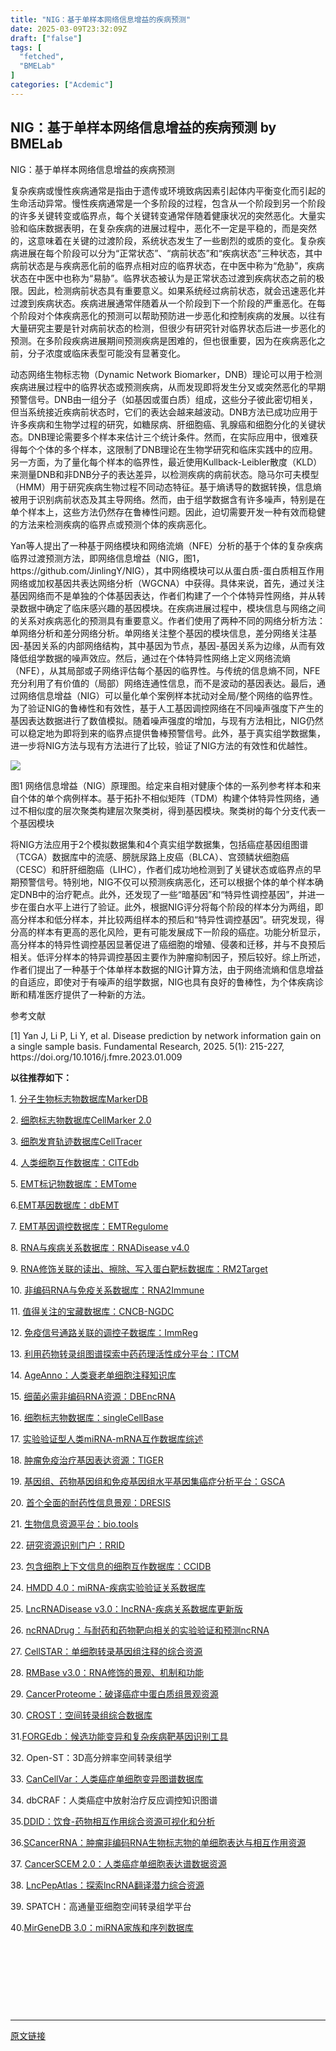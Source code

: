 ```yaml
---
title: "NIG：基于单样本网络信息增益的疾病预测"
date: 2025-03-09T23:32:09Z
draft: ["false"]
tags: [
  "fetched",
  "BMELab"
]
categories: ["Acdemic"]
---
```

NIG：基于单样本网络信息增益的疾病预测 by BMELab
------
<div><p><span><span leaf="">NIG：基于单样本网络信息增益的疾病预测</span></span></p><p><span><span leaf="">复杂疾病或慢性疾病通常是指由于遗传或环境致病因素引起体内平衡变化而引起的生命活动异常。慢性疾病通常是一个多阶段的过程，包含从一个阶段到另一个阶段的许多关键转变或临界点，每个关键转变通常伴随着健康状况的突然恶化。大量实验和临床数据表明，在复杂疾病的进展过程中，恶化不一定是平稳的，而是突然的，这意味着在关键的过渡阶段，系统状态发生了一些剧烈的或质的变化。复杂疾病进展在每个阶段可以分为“正常状态”、“病前状态”和“疾病状态”三种状态，其中病前状态是与疾病恶化前的临界点相对应的临界状态，在中医中称为“危胁”，疾病状态在中医中也称为“易胁”。临界状态被认为是正常状态过渡到疾病状态之前的极限。因此，检测病前状态具有重要意义。如果系统经过病前状态，就会迅速恶化并过渡到疾病状态。疾病进展通常伴随着从一个阶段到下一个阶段的严重恶化。在每个阶段对个体疾病恶化的预测可以帮助预防进一步恶化和控制疾病的发展。以往有大量研究主要是针对病前状态的检测，但很少有研究针对临界状态后进一步恶化的预测。在多阶段疾病进展期间预测疾病是困难的，但也很重要，因为在疾病恶化之前，分子浓度或临床表型可能没有显著变化。</span></span></p><p><span><span leaf="">动态网络生物标志物（Dynamic Network Biomarker，DNB）理论可以用于检测疾病进展过程中的临界状态或预测疾病，从而发现即将发生分叉或突然恶化的早期预警信号。DNB由一组分子（如基因或蛋白质）组成，这些分子彼此密切相关，但当系统接近疾病前状态时，它们的表达会越来越波动。DNB方法已成功应用于许多疾病和生物学过程的研究，如糖尿病、肝细胞癌、乳腺癌和细胞分化的关键状态。DNB理论需要多个样本来估计三个统计条件。然而，在实际应用中，很难获得每个个体的多个样本，这限制了DNB理论在生物学研究和临床实践中的应用。另一方面，为了量化每个样本的临界性，最近使用Kullback-Leibler散度（KLD）来测量DNB和非DNB分子的表达差异，以检测疾病的病前状态。隐马尔可夫模型（HMM）用于研究疾病生物过程不同动态特征。基于熵诱导的数据转换，信息熵被用于识别病前状态及其主导网络。然而，由于组学数据含有许多噪声，特别是在单个样本上，这些方法仍然存在鲁棒性问题。因此，迫切需要开发一种有效而稳健的方法来检测疾病的临界点或预测个体的疾病恶化。</span></span><span leaf=""> </span></p><p><span><span leaf="">Yan等人提出了一种基于网络模块和网络流熵（NFE）分析的基于个体的复杂疾病临界过渡预测方法，即网络信息增益（NIG，图1，</span></span><span><span leaf="">https://github.com/JinlingY/NIG</span></span><span><span leaf="">），其中网络模块可以从蛋白质-蛋白质相互作用网络或加权基因共表达网络分析（WGCNA）中获得。具体来说，首先，通过关注基因网络而不是单独的个体基因表达，作者们构建了一个个体特异性网络，并从转录数据中确定了临床感兴趣的基因模块。在疾病进展过程中，模块信息与网络之间的关系对疾病恶化的预测具有重要意义。作者们使用了两种不同的网络分析方法：单网络分析和差分网络分析。单网络关注整个基因的模块信息，差分网络关注基因-基因关系的内部网络结构，其中基因为节点，基因-基因关系为边缘，从而有效降低组学数据的噪声效应。然后，通过在个体特异性网络上定义网络流熵（NFE），从其局部或子网络评估每个基因的临界性。与传统的信息熵不同，NFE充分利用了有价值的（局部）网络连通性信息，而不是波动的基因表达。最后，通过网络信息增益（NIG）可以量化单个案例样本扰动对全局/整个网络的临界性。为了验证NIG的鲁棒性和有效性，基于人工基因调控网络在不同噪声强度下产生的基因表达数据进行了数值模拟。随着噪声强度的增加，与现有方法相比，NIG仍然可以稳定地为即将到来的临界点提供鲁棒预警信号。此外，基于真实组学数据集，进一步将NIG方法与现有方法进行了比较，验证了NIG方法的有效性和优越性。</span></span><span leaf=""> </span></p><p><span><span leaf=""><img data-ratio="0.475" data-w="1080" data-src="https://mmbiz.qpic.cn/sz_mmbiz_png/NLNZruneSupBLZKvhArbNfhM0szWV5avsDqWH4t5OY7v4KmXQBbCueRqVB8Lr88kKW7MIeVkScVcx0yic6su1yA/640?wx_fmt=png" src="https://mmbiz.qpic.cn/sz_mmbiz_png/NLNZruneSupBLZKvhArbNfhM0szWV5avsDqWH4t5OY7v4KmXQBbCueRqVB8Lr88kKW7MIeVkScVcx0yic6su1yA/640?wx_fmt=png"></span></span></p><p><span><span leaf="">图1 网络信息增益（NIG）原理图。给定来自相对健康个体的一系列参考样本和来自个体的单个病例样本。基于拓扑不相似矩阵（TDM）构建个体特异性网络，通过不相似度的层次聚类构建层次聚类树，得到基因模块。聚类树的每个分支代表一个基因模块</span></span></p><p><span><span leaf="">将NIG方法应用于2个模拟数据集和4个真实组学数据集，包括癌症基因组图谱（TCGA）数据库中的流感、膀胱尿路上皮癌（BLCA）、宫颈鳞状细胞癌（CESC）和肝肝细胞癌（LIHC），作者们成功地检测到了关键状态或临界点的早期预警信号。特别地，NIG不仅可以预测疾病恶化，还可以根据个体的单个样本确定DNB中的治疗靶点。此外，还发现了一些“暗基因”和“特异性调控基因”，并进一步在蛋白水平上进行了验证。此外，根据NIG评分将每个阶段的样本分为两组，即高分样本和低分样本，并比较两组样本的预后和“特异性调控基因”。研究发现，得分高的样本有更高的恶化风险，更有可能发展成下一阶段的癌症。功能分析显示，高分样本的特异性调控基因显著促进了癌细胞的增殖、侵袭和迁移，并与不良预后相关。低评分样本的特异调控基因主要作为肿瘤抑制因子，预后较好。综上所述，作者们提出了一种基于个体单样本数据的NIG计算方法，由于网络流熵和信息增益的自适应，即使对于有噪声的组学数据，NIG也具有良好的鲁棒性，为个体疾病诊断和精准医疗提供了一种新的方法。</span></span><span leaf=""> </span></p><p><span><span leaf="">参考文献</span></span><span><span leaf=""><br></span></span></p><p><span><span leaf="">[1] Yan J, Li P, Li Y, et al. Disease prediction by network information gain on a single sample basis. Fundamental Research, 2025. 5(1): 215-227, https://doi.org/10.1016/j.fmre.2023.01.009</span></span></p><p><strong><span leaf="">以往推荐如下：</span></strong><span><span leaf=""><br></span></span></p><p><span><span leaf="">1. </span></span><a href="http://mp.weixin.qq.com/s?__biz=MzkyNDI1MzE0NA==&amp;mid=2247485704&amp;idx=1&amp;sn=e475a831013c6b9bf45cac687b522377&amp;chksm=c1d9e7bff6ae6ea9e4b8af7c1822670e08fa7f89faaf9dbcedab3b6b6da454bd49bf3456e4f2&amp;scene=21#wechat_redirect"><span><span leaf="">分子生物标志物数据库MarkerDB</span></span></a><span><span leaf=""><br></span></span></p><p><span><span leaf="">2. </span></span><a href="http://mp.weixin.qq.com/s?__biz=MzkyNDI1MzE0NA==&amp;mid=2247485714&amp;idx=1&amp;sn=e789d019a4c4a418a5b473962451bab8&amp;chksm=c1d9e7a5f6ae6eb3c2512a82e7ef214cdb60b991f85f8b642f0d0c9ddc7feb8085249d92864f&amp;scene=21#wechat_redirect"><span><span leaf="">细胞标志物数据库CellMarker 2.0</span></span></a><span><span leaf=""><br></span></span></p><p><span><span leaf="">3. </span></span><a href="http://mp.weixin.qq.com/s?__biz=MzkyNDI1MzE0NA==&amp;mid=2247485722&amp;idx=1&amp;sn=f9fdcd0f7f6a151b8f68e87d50bcac39&amp;chksm=c1d9e7adf6ae6ebb7d21f6b212a716e7b5c6518801d0904d08f8ce2a70cf356fc7d2b55e2112&amp;scene=21#wechat_redirect"><span><span leaf="">细胞发育轨迹数据库CellTracer</span></span></a><span><span leaf=""><br></span></span></p><p><span><span leaf="">4. </span></span><a href="http://mp.weixin.qq.com/s?__biz=MzkyNDI1MzE0NA==&amp;mid=2247485752&amp;idx=1&amp;sn=96284bf5730e52d7b1dcf6261bb5e7b8&amp;chksm=c1d9e78ff6ae6e997be34a00158623611c9087080a8493fab3847d88183773f330cf16c978c0&amp;scene=21#wechat_redirect"><span><span leaf="">人类细胞互作数据库：CITEdb</span></span></a><span><span leaf=""><br></span></span></p><p><span><span leaf="">5. </span></span><a href="http://mp.weixin.qq.com/s?__biz=MzkyNDI1MzE0NA==&amp;mid=2247485772&amp;idx=1&amp;sn=8b331cd3ce7685845ed8609bb806fa23&amp;chksm=c1d9e7fbf6ae6eedd620916e87e5944274d3578b23e84676d146443c6e608f7ded4376ed8a57&amp;scene=21#wechat_redirect"><span><span leaf="">EMT标记物数据库：EMTome</span></span></a><span><span leaf=""><br></span></span></p><p><span><span leaf="">6.</span></span><span></span><a href="http://mp.weixin.qq.com/s?__biz=MzkyNDI1MzE0NA==&amp;mid=2247485782&amp;idx=1&amp;sn=e302e07446091987f04fc3e46e1e5d04&amp;chksm=c1d9e7e1f6ae6ef7df89041d4e2f3c2f0eb2aa8b8859983bd30ea0736258b9ae7877fbcd56a5&amp;scene=21#wechat_redirect"><span><span leaf="">EMT基因数据库：dbEMT</span></span></a><span><span leaf=""><br></span></span></p><p><span><span leaf="">7. </span></span><a href="http://mp.weixin.qq.com/s?__biz=MzkyNDI1MzE0NA==&amp;mid=2247485795&amp;idx=1&amp;sn=357cf9942a6579da4fa61f5fb53b8f08&amp;chksm=c1d9e7d4f6ae6ec292013f444780595a312e1515c5182debe90b967f0bc3274dd222f0b614f6&amp;scene=21#wechat_redirect"><span><span leaf="">EMT基因调控数据库：EMTRegulome</span></span></a><span leaf="">    </span><page></page></p><p><span><span leaf="">8. </span></span><a href="http://mp.weixin.qq.com/s?__biz=MzkyNDI1MzE0NA==&amp;mid=2247485808&amp;idx=1&amp;sn=677e722e34f7edb17e859882a95b94ae&amp;chksm=c1d9e7c7f6ae6ed198229d1ba99b8e792a6dd101c41233f1cfdafc23deb2142bc677f7e4de3f&amp;scene=21#wechat_redirect"><span><span leaf="">RNA与疾病关系数据库：RNADisease v4.0</span></span></a><span><span leaf=""><br></span></span></p><p><span><span leaf="">9. </span></span><a href="http://mp.weixin.qq.com/s?__biz=MzkyNDI1MzE0NA==&amp;mid=2247485873&amp;idx=1&amp;sn=d71f3b06996ae55fc3658cd3e8aa0877&amp;chksm=c1d9e706f6ae6e10ad86c359399bd9e314568d6d96fe2cdc864abc7098805290a10642ece398&amp;scene=21#wechat_redirect"><span><span leaf="">RNA修饰关联的读出、擦除、写入蛋白靶标数据库：RM2Target</span></span></a></p><p><span><span leaf="">10. </span></span><a href="http://mp.weixin.qq.com/s?__biz=MzkyNDI1MzE0NA==&amp;mid=2247485957&amp;idx=1&amp;sn=368461cf606803c91efa7cd1fdd8b38c&amp;chksm=c1d9e4b2f6ae6da45ce30adbfe2da8a28f3ccf6627a8bea3ed53ea696c5cbace7ff28aafad4b&amp;scene=21#wechat_redirect"><span><span leaf="">非编码RNA与免疫关系数据库：RNA2Immune</span></span></a><span><span leaf=""><br></span></span></p><p><span><span leaf="">11. </span></span><a href="http://mp.weixin.qq.com/s?__biz=MzkyNDI1MzE0NA==&amp;mid=2247485987&amp;idx=1&amp;sn=4cca996c10ae234f4db7f6a91c26c12f&amp;chksm=c1d9e494f6ae6d82b848208a2e85118a299b88ae527d2f466f0e2dbd0c881f74270186b4371d&amp;scene=21#wechat_redirect"><span><span leaf="">值得关注的宝藏数据库：CNCB-NGDC</span></span></a><span><span leaf=""><br></span></span></p><p><span><span leaf="">12. </span></span><a href="http://mp.weixin.qq.com/s?__biz=MzkyNDI1MzE0NA==&amp;mid=2247485990&amp;idx=1&amp;sn=17109580b16e0c4f3edd5261977d4649&amp;chksm=c1d9e491f6ae6d87d7c1cf6c0cbe9b7fb79e8e13ef75a72cf83b5f9fcc0cc795aa0df0ded503&amp;scene=21#wechat_redirect"><span><span leaf="">免疫信号通路关联的调控子数据库：ImmReg</span></span></a><span><span leaf=""><br></span></span></p><p><span><span leaf="">13. </span></span><a href="http://mp.weixin.qq.com/s?__biz=MzkyNDI1MzE0NA==&amp;mid=2247486008&amp;idx=1&amp;sn=08ae13f8dd4e9d82892819475530f6b7&amp;chksm=c1d9e48ff6ae6d997623bbc7fcee2fc549d805ed61cf52a290ed7221a92f99d6cf79bfef3042&amp;scene=21#wechat_redirect"><span><span leaf="">利用药物转录组图谱探索中药药理活性成分平台：ITCM</span></span></a><span><span leaf=""><br></span></span></p><p><span><span leaf="">14. </span></span><a href="http://mp.weixin.qq.com/s?__biz=MzkyNDI1MzE0NA==&amp;mid=2247486032&amp;idx=1&amp;sn=cf30a76bfb89f14871a0a4ef1dc9aa77&amp;chksm=c1d9e4e7f6ae6df19f474dc3f2df500d8b8181c2969121bb38533abca3675542f3681c55a67b&amp;scene=21#wechat_redirect"><span><span leaf="">AgeAnno：人类衰老单细胞注释知识库</span></span></a><span><span leaf=""><br></span></span></p><p><span><span leaf="">15. </span></span><a href="http://mp.weixin.qq.com/s?__biz=MzkyNDI1MzE0NA==&amp;mid=2247486115&amp;idx=1&amp;sn=226755f49641118650010f29cd41ff93&amp;chksm=c1d9e414f6ae6d0299e7023ea65638f745547d6c884de55a880454d61c5db396b43ba8059dc7&amp;scene=21#wechat_redirect"><span><span leaf="">细菌必需非编码RNA资源：DBEncRNA</span></span></a><span><span leaf=""><br></span></span></p><p><span><span leaf="">16. </span></span><a href="http://mp.weixin.qq.com/s?__biz=MzkyNDI1MzE0NA==&amp;mid=2247486149&amp;idx=1&amp;sn=28074d59b30008a839612e08a63c7dc8&amp;chksm=c1d9e472f6ae6d64b9d0c1960e3f4bf3a05326292ef90f4772f9e91cae4b5fe09be7bb07a1d7&amp;scene=21#wechat_redirect"><span><span leaf="">细胞标志物数据库：singleCellBase</span></span></a><span><span leaf=""><br></span></span></p><p><span><span leaf="">17. </span></span><a href="http://mp.weixin.qq.com/s?__biz=MzkyNDI1MzE0NA==&amp;mid=2247486267&amp;idx=1&amp;sn=4ededdae23b1622a8ed3cd682e415803&amp;chksm=c1d9e58cf6ae6c9a65694f92d53bf22e26cb61dda4b586b456a6e3c7f4b8036125e95432a874&amp;scene=21#wechat_redirect"><span><span leaf="">实验验证型人类miRNA-mRNA互作数据库综述</span></span></a><span><span leaf=""><br></span></span></p><p><span><span leaf="">18. </span></span><a href="http://mp.weixin.qq.com/s?__biz=MzkyNDI1MzE0NA==&amp;mid=2247486469&amp;idx=1&amp;sn=a45a5d4eec895ab37268ce0a0dba346c&amp;chksm=c1d9e2b2f6ae6ba4c1d85dc22b228017e497a538ba5df454960f20f1701a3fffc2fa9f1e93c6&amp;scene=21#wechat_redirect"><span><span leaf="">肿瘤免疫治疗基因表达资源：TIGER</span></span></a><span><span leaf=""><br></span></span></p><p><span><span leaf="">19. </span></span><a href="http://mp.weixin.qq.com/s?__biz=MzkyNDI1MzE0NA==&amp;mid=2247486558&amp;idx=1&amp;sn=e3210c8f191b870d9455cf665c35bea6&amp;chksm=c1d9e2e9f6ae6bff23067b62ca082cd5dbd4818de31a03ac7ec68f9e3b06892f7b83d21f117e&amp;scene=21#wechat_redirect"><span><span leaf="">基因组、药物基因组和免疫基因组水平基因集癌症分析平台：GSCA</span></span></a><span><span leaf=""><br></span></span></p><p><span><span leaf="">20. </span></span><a href="http://mp.weixin.qq.com/s?__biz=MzkyNDI1MzE0NA==&amp;mid=2247486575&amp;idx=1&amp;sn=f08ba13d9e3186c93d20f7e5e71b537a&amp;chksm=c1d9e2d8f6ae6bcef708d32773b4fe0dce4869b84be66c1252ee94ab4035edf61ca966215887&amp;scene=21#wechat_redirect"><span><span leaf="">首个全面的耐药性信息景观：DRESIS</span></span></a><span><span leaf=""><br></span></span></p><p><span><span leaf="">21. </span></span><a href="http://mp.weixin.qq.com/s?__biz=MzkyNDI1MzE0NA==&amp;mid=2247486573&amp;idx=1&amp;sn=dd36701cee45d1741e0e411f4c45e16e&amp;chksm=c1d9e2daf6ae6bcc7f6c91a11ce0adc64a65b86306c1da3e41a690dc8c9ca00ee7967ce0de63&amp;scene=21#wechat_redirect"><span><span leaf="">生物信息资源平台：bio.tools</span></span></a><span><span leaf=""><br></span></span></p><p><span><span leaf="">22. </span></span><a href="http://mp.weixin.qq.com/s?__biz=MzkyNDI1MzE0NA==&amp;mid=2247486574&amp;idx=1&amp;sn=34f267789b1923c8e95b7c8b8975b39f&amp;chksm=c1d9e2d9f6ae6bcf979d81476b848758cb03a4d8dc9a2c1cceb30d8ce712781525877fc68420&amp;scene=21#wechat_redirect"><span><span leaf="">研究资源识别门户：RRID</span></span></a><span><span leaf=""><br></span></span></p><p><span><span leaf="">23. </span></span><a href="http://mp.weixin.qq.com/s?__biz=MzkyNDI1MzE0NA==&amp;mid=2247486806&amp;idx=1&amp;sn=33c721205eec16c971db154824d05189&amp;chksm=c1d9e3e1f6ae6af7bacb04e33f180d8bf2dce1e1b9906ebdc042ab3457b51faeaa6d7170e18e&amp;scene=21#wechat_redirect"><span><span leaf="">包含细胞上下文信息的细胞互作数据库：CCIDB</span></span></a><span><span leaf=""><br></span></span></p><p><span><span leaf="">24. </span></span><a href="http://mp.weixin.qq.com/s?__biz=MzkyNDI1MzE0NA==&amp;mid=2247486887&amp;idx=1&amp;sn=c1e0bfa815d72251496f853b05ecc711&amp;chksm=c1d9e310f6ae6a06949003c26a86b6d91581600a8a104d2e847142772eb1d7200a4a66915c7f&amp;scene=21#wechat_redirect"><span><span leaf="">HMDD 4.0：miRNA-疾病实验验证关系数据库</span></span></a><span><span leaf=""><br></span></span></p><p><span><span leaf="">25. </span></span><a href="http://mp.weixin.qq.com/s?__biz=MzkyNDI1MzE0NA==&amp;mid=2247487061&amp;idx=1&amp;sn=c72c4fca0ba6d0c56075952bc086f5c2&amp;chksm=c1d9e0e2f6ae69f46e1b2de5561c1c7e007b2643e4a3fc11553ac9396377db9073bbb7ed4dc8&amp;scene=21#wechat_redirect"><span><span leaf="">LncRNADisease v3.0：lncRNA-疾病关系数据库更新版</span></span></a></p><p><span><span leaf="">26. </span></span><a href="http://mp.weixin.qq.com/s?__biz=MzkyNDI1MzE0NA==&amp;mid=2247487205&amp;idx=1&amp;sn=9301b5d393a83242e10b8ca86d61260d&amp;chksm=c1d9e052f6ae6944693d6e2971b912cffa4c0e2fb975e52535b8a4f15632e6de6acd911c0c8b&amp;scene=21#wechat_redirect"><span><span leaf="">ncRNADrug：与耐药和药物靶向相关的实验验证和预测ncRNA</span></span></a></p><p><span><span leaf="">27. </span></span><a href="http://mp.weixin.qq.com/s?__biz=MzkyNDI1MzE0NA==&amp;mid=2247487285&amp;idx=1&amp;sn=a3779caf166d29ebf52318852a58b8bd&amp;chksm=c1d9e182f6ae6894ec4ba8c1a24f3e1846006a47c01ec6b9fe31f89d5f9d1a752eb54e2cb649&amp;scene=21#wechat_redirect"><span><span leaf="">CellSTAR：单细胞转录基因组注释的综合资源</span></span></a></p><p><span><span leaf="">28. </span></span><a href="http://mp.weixin.qq.com/s?__biz=MzkyNDI1MzE0NA==&amp;mid=2247487204&amp;idx=1&amp;sn=c2f560eafd399d95bc3ec1be8c899a08&amp;chksm=c1d9e053f6ae694570e489ba2d61a8b6343bb9f4fe3221deb4b2c07f6bc26e724b3e2be4cb81&amp;scene=21#wechat_redirect"><span><span leaf="">RMBase v3.0：RNA修饰的景观、机制和功能</span></span></a></p><p><span><span leaf="">29. </span></span><a href="http://mp.weixin.qq.com/s?__biz=MzkyNDI1MzE0NA==&amp;mid=2247487139&amp;idx=1&amp;sn=9ea1f94c3490ff67431155326563cc5f&amp;chksm=c1d9e014f6ae690206881999f8ed163bc8b5ed8c07daf08d7a2e1935e7b1985a62585a7fdf5b&amp;scene=21#wechat_redirect"><span><span leaf="">CancerProteome：破译癌症中蛋白质组景观资源</span></span></a><span leaf="">    </span><page></page></p><p><span><span leaf="">30. </span></span><a href="http://mp.weixin.qq.com/s?__biz=MzkyNDI1MzE0NA==&amp;mid=2247487163&amp;idx=1&amp;sn=fa659c161c077066fdc3bf9489ae5e85&amp;chksm=c1d9e00cf6ae691a4679483a20a15cc4984911bee135706e72444b7babf64d25cc28ab7c77db&amp;scene=21#wechat_redirect"><span><span leaf="">CROST：空间转录组综合数据库</span></span></a></p><p><span><span leaf="">31.</span></span><span></span><a href="http://mp.weixin.qq.com/s?__biz=MzkyNDI1MzE0NA==&amp;mid=2247488358&amp;idx=1&amp;sn=3cd476d1ab7a61d8353ac35aa2c8e22f&amp;chksm=c1d9fdd1f6ae74c76011245db7617a761e9b09b3cdded3bdc77358775a9f256a397bd88af272&amp;scene=21#wechat_redirect"><span><span leaf="">FORGEdb：候选功能变异和复杂疾病靶基因识别工具</span></span></a><span><span leaf=""><br></span></span></p><p><span><span leaf="">32.</span></span><span><span leaf=""> Open-ST：3D高分辨率空间转录组学</span></span></p><p><span><span leaf="">33. </span></span><a href="http://mp.weixin.qq.com/s?__biz=MzkyNDI1MzE0NA==&amp;mid=2247488280&amp;idx=1&amp;sn=6a10aa635927649f92a3f0f6791a8df0&amp;chksm=c1d9fdaff6ae74b972992bc3974908dc9786e59483493338c6b430ef4c7e4eb5977cb14dbf89&amp;scene=21#wechat_redirect" l="l" rd=""><span><span leaf="">CanCellVar：人类癌症单细胞变异图谱数据库</span></span></a></p><p><span><span leaf="">34.</span></span><span><span leaf=""> dbCRAF：人类癌症中放射治疗反应调控知识图谱</span></span></p><p><span><span leaf="">35.</span></span><span></span><a href="http://mp.weixin.qq.com/s?__biz=MzkyNDI1MzE0NA==&amp;mid=2247488125&amp;idx=1&amp;sn=db90c8e2f7a3cb59c9486aa77a8eafc6&amp;chksm=c1d9fccaf6ae75dc19afe5247550e5c23a64fd35249616ced62c221747c0e9c27fff8e6d7601&amp;scene=21#wechat_redirect"><span><span leaf="">DDID：饮食-药物相互作用综合资源可视化和分析</span></span></a></p><p><span><span leaf="">36.</span></span><span></span><a href="http://mp.weixin.qq.com/s?__biz=MzkyNDI1MzE0NA==&amp;mid=2247488040&amp;idx=1&amp;sn=823be3da80a175c9ebb2cfa2a7842f68&amp;chksm=c1d9fc9ff6ae758983d77715df4f3ae3e0b1cd7fb20c997bf404f7a22b66b3f1f48513efad02&amp;scene=21#wechat_redirect"><span><span leaf="">SCancerRNA：肿瘤非编码RNA生物标志物的单细胞表达与相互作用资源</span></span></a><span><span leaf=""><br></span></span></p><p><span><span leaf="">37. </span></span><a href="https://mp.weixin.qq.com/s?__biz=MzkyNDI1MzE0NA==&amp;mid=2247489177&amp;idx=1&amp;sn=1dabe6a922ff048deaad375335c6f29d&amp;scene=21#wechat_redirect"><span><span leaf="">CancerSCEM 2.0</span></span></a><a href="https://mp.weixin.qq.com/s?__biz=MzkyNDI1MzE0NA==&amp;mid=2247489177&amp;idx=1&amp;sn=1dabe6a922ff048deaad375335c6f29d&amp;scene=21#wechat_redirect"><span><span leaf="">：人类癌症单细胞表达谱数据资源</span></span></a><span><span leaf=""><br></span></span></p><p><span><span leaf="">38. </span></span><a href="https://mp.weixin.qq.com/s?__biz=MzkyNDI1MzE0NA==&amp;mid=2247489119&amp;idx=1&amp;sn=71db45cd66dbc724c298f3cd645fb20d&amp;scene=21#wechat_redirect"><span><span leaf="">LncPepAtlas：探索lncRNA翻译潜力综合资源</span></span></a></p><p><span><span leaf="">39. SPATCH：高通量亚细胞空间转录组学平台</span></span></p><p><span><span leaf="">40.</span></span><span></span><a href="https://mp.weixin.qq.com/s?__biz=MzkyNDI1MzE0NA==&amp;mid=2247489047&amp;idx=1&amp;sn=e49041fada95388e8ae3398d967babd1&amp;scene=21#wechat_redirect"><span><span leaf="">MirGeneDB 3.0：miRNA家族和序列数据库</span></span></a></p><section nodeleaf=""><mp-common-profile data-pluginname="mpprofile" data-nickname="BMELab" data-alias="APENGLKP" data-from="0" data-headimg="http://mmbiz.qpic.cn/mmbiz_png/NLNZruneSupbjZyxT5z7lBDaiakwnLTaYfEMyt9rG8DFbN4HiasYUMewiaYMpYGsTq86qT71oOiaOhbvLfosrynIBw/0?wx_fmt=png" data-signature="科普生物医学工程、生物信息学和计算生物学领域的基础知识、前沿技术、教育教学以及工程伦理。" data-id="MzkyNDI1MzE0NA==" data-service_type="1"></mp-common-profile></section><p><span><span leaf=""><br></span></span></p><p><span><span leaf="">          </span><p><span leaf=""> </span></p></span><span leaf="">    </span><page></page></p><p><mp-style-type data-value="3"></mp-style-type></p></div>  
<hr>
<a href="https://mp.weixin.qq.com/s/HeK5wvz-6QeEagKij8S0kw",target="_blank" rel="noopener noreferrer">原文链接</a>

